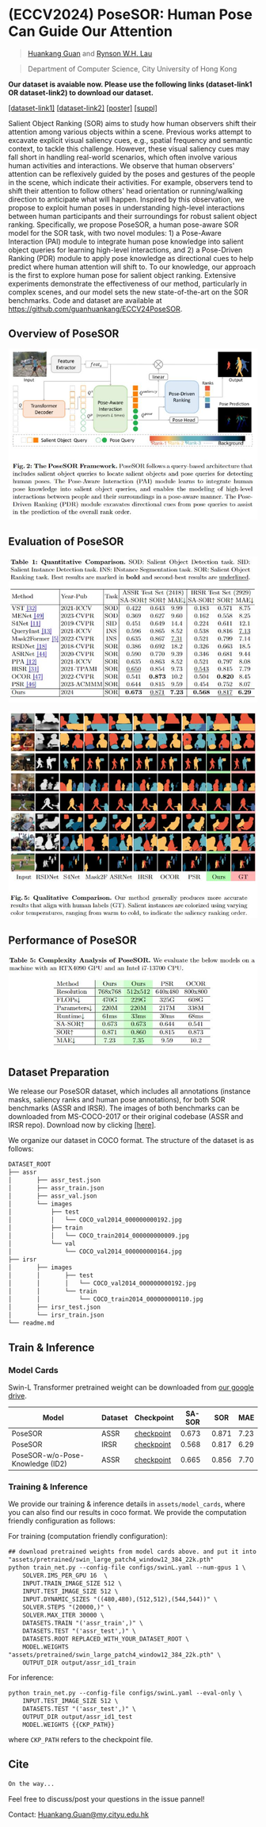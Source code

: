 # (ECCV2024) PoseSOR: Human Pose Can Guide Our Attention
>  [Huankang Guan](https://scholar.google.com/citations?user=jI0LxMoAAAAJ&hl=en) and [Rynson W.H. Lau](https://www.cs.cityu.edu.hk/~rynson/)

> Department of Computer Science, City University of Hong Kong

**Our dataset is avaiable now. Please use the following links (dataset-link1 OR dataset-link2) to download our dataset.**

[[dataset-link1]](https://drive.google.com/drive/folders/1L0dagM2-UtuZX4lb6dSe1O5mdcDyd64d?usp=sharing) [[dataset-link2]](ECCV24_PoseSOR_dataset/) [[poster]](#) [[suppl]](__doc__/02792-supp.pdf)


Salient Object Ranking (SOR) aims to study how human observers shift their attention among various objects within a scene. Previous works attempt to excavate explicit visual saliency cues, e.g., spatial frequency and semantic context, to tackle this challenge. However, these visual saliency cues may fall short in handling real-world scenarios, which often involve various human activities and interactions. We observe that human observers' attention can be reflexively guided by the poses and gestures of the people in the scene, which indicate their activities. For example, observers tend to shift their attention to follow others' head orientation or running/walking direction to anticipate what will happen. Inspired by this observation, we propose to exploit human poses in understanding high-level interactions between human participants and their surroundings for robust salient object ranking. Specifically, we propose PoseSOR, a human pose-aware SOR model for the SOR task, with two novel modules: 1) a Pose-Aware Interaction (PAI) module to integrate human pose knowledge into salient object queries for learning high-level interactions, and 2) a Pose-Driven Ranking (PDR) module to apply pose knowledge as directional cues to help predict where human attention will shift to. To our knowledge, our approach is the first to explore human pose for salient object ranking. Extensive experiments demonstrate the effectiveness of our method, particularly in complex scenes, and our model sets the new state-of-the-art on the SOR benchmarks. Code and dataset are available at https://github.com/guanhuankang/ECCV24PoseSOR.

## Overview of PoseSOR
![PoseSOR](__doc__/posesor.jpg)

## Evaluation of PoseSOR
![](__doc__/evaluation.jpg)

![](__doc__/visualresults.jpg)

## Performance of PoseSOR
![](__doc__/performance.jpg)

## Dataset Preparation
We release our PoseSOR dataset, which includes all annotations (instance masks, saliency ranks and human pose annotations), for both SOR benchmarks (ASSR and IRSR). The images of both benchmarks can be downloaded from MS-COCO-2017 or their original codebase (ASSR and IRSR repo). Download now by clicking [[here]](https://drive.google.com/drive/folders/1L0dagM2-UtuZX4lb6dSe1O5mdcDyd64d?usp=sharing).

We organize our dataset in COCO format. The structure of the dataset is as follows:

```shell
DATASET_ROOT
├── assr
│       ├── assr_test.json
│       ├── assr_train.json
│       ├── assr_val.json
│       └── images
│           ├── test
│           │   └── COCO_val2014_000000000192.jpg
│           ├── train
│           │   └── COCO_train2014_000000000009.jpg
│           └── val
│               └── COCO_val2014_000000000164.jpg
├── irsr
│       ├── images
│       │       ├── test
│       │       │   └── COCO_val2014_000000000192.jpg
│       │       └── train
│       │           └── COCO_train2014_000000000110.jpg
│       ├── irsr_test.json
│       └── irsr_train.json
└── readme.md

```

## Train & Inference
### Model Cards

Swin-L Transformer pretrained weight can be downloaded from [our google drive](https://drive.google.com/file/d/1zuxsowmxrR_1_MejfOxHD1D6_xAXhdir/view?usp=drive_link).

| Model                            | Dataset | Checkpoint                                                   | SA-SOR | SOR   | MAE  |
| -------------------------------- | ------- | ------------------------------------------------------------ | ------ | ----- | ---- |
| PoseSOR                          | ASSR    | [checkpoint](https://drive.google.com/file/d/1MvhyNeWOuaW_El1Re7d7k0mdhLQKljEh/view?usp=sharing) | 0.673  | 0.871 | 7.23 |
| PoseSOR                          | IRSR    | [checkpoint](https://drive.google.com/file/d/1bl1O7Gu2Ilmllm-xp62nx-LPwyfXiVIZ/view?usp=sharing) | 0.568  | 0.817 | 6.29 |
| PoseSOR-w/o-Pose-Knowledge (ID2) | ASSR    | [checkpoint](https://drive.google.com/file/d/1s8_xun_88sn8PfKS0S5Ko54BM0bYmC3G/view?usp=sharing) | 0.665  | 0.856 | 7.70 |

### Training & Inference
We provide our training & inference details in `assets/model_cards`, where you can also find our results in coco format. We provide the computation friendly configuration as follows:

For training (computation friendly configuration):
```shell
## download pretrained weights from model cards above. and put it into "assets/pretrained/swin_large_patch4_window12_384_22k.pth"
python train_net.py --config-file configs/swinL.yaml --num-gpus 1 \
    SOLVER.IMS_PER_GPU 16  \
    INPUT.TRAIN_IMAGE_SIZE 512 \ 
    INPUT.TEST_IMAGE_SIZE 512 \
    INPUT.DYNAMIC_SIZES "((480,480),(512,512),(544,544))" \
    SOLVER.STEPS "(20000,)" \
    SOLVER.MAX_ITER 30000 \
    DATASETS.TRAIN "('assr_train',)" \
    DATASETS.TEST "('assr_test',)" \
    DATASETS.ROOT REPLACED_WITH_YOUR_DATASET_ROOT \
    MODEL.WEIGHTS "assets/pretrained/swin_large_patch4_window12_384_22k.pth" \
    OUTPUT_DIR output/assr_id1_train
```

For inference:
```shell
python train_net.py --config-file configs/swinL.yaml --eval-only \
    INPUT.TEST_IMAGE_SIZE 512 \
    DATASETS.TEST "('assr_test',)" \
    OUTPUT_DIR output/assr_id1_test 
    MODEL.WEIGHTS {{CKP_PATH}}
```

where `CKP_PATH` refers to the checkpoint file.

## Cite
```html
On the way...
```

Feel free to discuss/post your questions in the issue pannel!

Contact: Huankang.Guan@my.cityu.edu.hk
